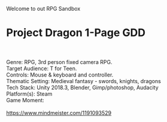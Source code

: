 Welcome to out RPG Sandbox
<br><h1>Project Dragon 1-Page GDD</h1>
<br>
<br>Genre: RPG, 3rd person fixed camera RPG.
<br>Target Audience: T for Teen.
<br>Controls: Mouse & keyboard and controller.
<br>Thematic Setting: Medieval fantasy - swords, knights, dragons
<br>Tech Stack: Unity 2018.3, Blender, Gimp/photoshop, Audacity
<br>Platform(s): Steam
<br>Game Moment:  
<br>https://www.mindmeister.com/1191093529

